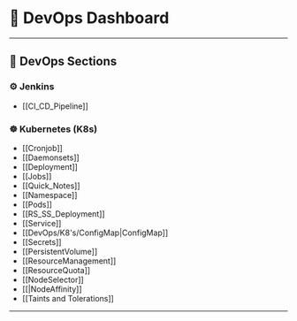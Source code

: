 # 🧭 DevOps Dashboard

---
## 📁 DevOps Sections

### ⚙️ Jenkins
- [[CI_CD_Pipeline]]

### ☸️ Kubernetes (K8s)
- [[Cronjob]]
- [[Daemonsets]]
- [[Deployment]]
- [[Jobs]]
- [[Quick_Notes]]
- [[Namespace]]
- [[Pods]]
- [[RS_SS_Deployment]]
- [[Service]]
- [[DevOps/K8's/ConfigMap|ConfigMap]]
- [[Secrets]]
- [[PersistentVolume]]
- [[ResourceManagement]]
- [[ResourceQuota]]
- [[NodeSelector]]
- [[|NodeAffinity]]
- [[Taints and Tolerations]]

---